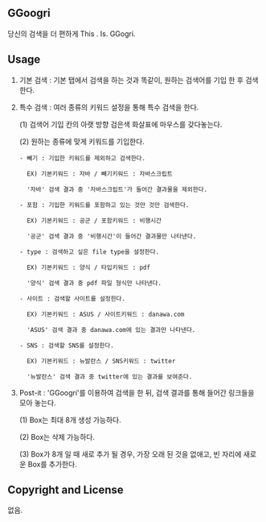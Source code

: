 ## GGoogri

당신의 검색을 더 편하게
This . Is. GGogri.

## Usage

1. 기본 검색 : 기본 탭에서 검색을 하는 것과 똑같이, 원하는 검색어를 기입 한 후 검색한다.

2. 특수 검색 : 여러 종류의 키워드 설정을 통해 특수 검색을 한다.
   
   (1) 검색어 기입 칸의 아랫 방향 검은색 화살표에 마우스를 갖다놓는다. 
   
   (2) 원하는 종류에 맞게 키워드를 기입한다. 
   
       - 빼기 : 기입한 키워드를 제외하고 검색한다. 
         
         EX) 기본키워드 : 자바 / 빼기키워드 : 자바스크립트 
         
         '자바' 검색 결과 중 '자바스크립트'가 들어간 결과물을 제외한다.    
       
       - 포함 : 기입한 키워드를 포함하고 있는 것만 것만 검색한다. 
       
         EX) 기본키워드 : 공군 / 포함키워드 : 비행시간
         
         '공군' 검색 결과 중 '비행시간'이 들어간 결과물만 나타낸다. 
       
       - type : 검색하고 싶은 file type을 설정한다.
       
         EX) 기본키워드 : 양식 / 타입키워드 : pdf
         
         '양식' 검색 결과 중 pdf 파일 형식만 나타낸다. 
       
       - 사이트 : 검색할 사이트를 설정한다.
         
         EX) 기본키워드 : ASUS / 사이트키워드 : danawa.com
         
         'ASUS' 검색 결과 중 danawa.com에 있는 결과만 나타낸다. 
       
       - SNS : 검색할 SNS를 설정한다.
         
         EX) 기본키워드 : 뉴발란스 / SNS키워드 : twitter
         
         '뉴발란스' 검색 결과 중 twitter에 있는 결과를 보여준다. 

3. Post-it : 'GGoogri'를 이용하여 검색을 한 뒤, 검색 결과를 통해 들어간 링크들을 모아 놓는다.
   
   (1) Box는 최대 8개 생성 가능하다. 
   
   (2) Box는 삭제 가능하다.
   
   (3) Box가 8개 일 때 새로 추가 될 경우, 가장 오래 된 것을 없애고, 빈 자리에 새로운 Box를 추가한다. 

## Copyright and License

없음.
